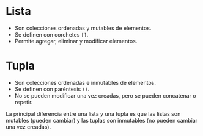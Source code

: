 # Lista
- Son colecciones ordenadas y mutables de elementos. 
- Se definen con corchetes `[]`.
- Permite agregar, eliminar y modificar elementos.

# Tupla
- Son colecciones ordenadas e inmutables de elementos.
- Se definen con paréntesis `()`.
- No se pueden modificar una vez creadas, pero se pueden concatenar o repetir.


La principal diferencia entre una lista y una tupla es que las listas son mutables (pueden cambiar) y las tuplas son inmutables (no pueden cambiar una vez creadas).

